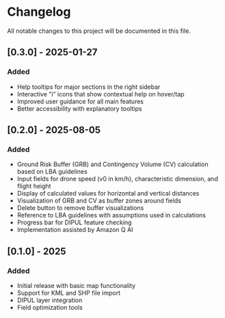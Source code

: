 # Changelog

All notable changes to this project will be documented in this file.


## [0.3.0] - 2025-01-27

### Added
- Help tooltips for major sections in the right sidebar
- Interactive "i" icons that show contextual help on hover/tap
- Improved user guidance for all main features
- Better accessibility with explanatory tooltips


## [0.2.0] - 2025-08-05

### Added
- Ground Risk Buffer (GRB) and Contingency Volume (CV) calculation based on LBA guidelines
- Input fields for drone speed (v0 in km/h), characteristic dimension, and flight height
- Display of calculated values for horizontal and vertical distances
- Visualization of GRB and CV as buffer zones around fields
- Delete button to remove buffer visualizations
- Reference to LBA guidelines with assumptions used in calculations
- Progress bar for DIPUL feature checking
- Implementation assisted by Amazon Q AI



## [0.1.0] - 2025

### Added
- Initial release with basic map functionality
- Support for KML and SHP file import
- DIPUL layer integration
- Field optimization tools